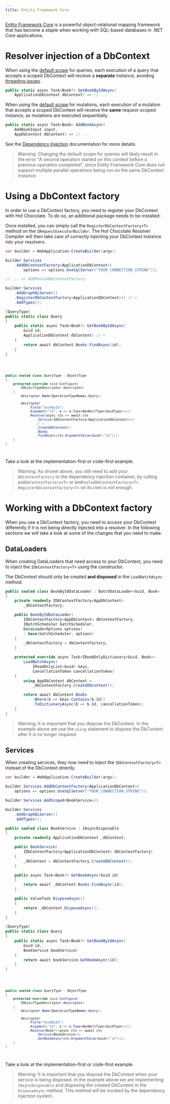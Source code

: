 ```yaml
---
title: Entity Framework Core
---
```


[Entity Framework Core](https://docs.microsoft.com/ef/core/) is a powerful object-relational mapping framework that has become a staple when working with SQL-based databases in .NET Core applications.

# Resolver injection of a DbContext

When using the [default scope](/docs/hotchocolate/v15/server/dependency-injection#default-scope) for queries, each execution of a query that accepts a scoped DbContext will receive a **separate** instance, avoiding [threading issues](https://learn.microsoft.com/en-gb/ef/core/dbcontext-configuration/#avoiding-dbcontext-threading-issues).

```csharp
public static async Task<Book?> GetBookByIdAsync(
    ApplicationDbContext dbContext) => // ...
```

When using the [default scope](/docs/hotchocolate/v15/server/dependency-injection#default-scope) for mutations, each execution of a mutation that accepts a scoped DbContext will receive the **same** request-scoped instance, as mutations are executed sequentially.

```csharp
public static async Task<Book> AddBookAsync(
    AddBookInput input,
    AppDbContext dbContext) => // ...
```

See the [Dependency Injection](/docs/hotchocolate/v15/server/dependency-injection) documentation for more details.

> Warning: Changing the default scope for queries will likely result in the error "A second operation started on this context before a previous operation completed", since Entity Framework Core does not support multiple parallel operations being run on the same DbContext instance.

# Using a DbContext factory

In order to use a DbContext factory, you need to register your DbContext with Hot Chocolate. To do so, an additional package needs to be installed:

<PackageInstallation packageName="HotChocolate.Data.EntityFramework" />

Once installed, you can simply call the `RegisterDbContextFactory<T>` method on the `IRequestExecutorBuilder`. The Hot Chocolate Resolver Compiler will then take care of correctly injecting your DbContext instance into your resolvers.

```csharp
var builder = WebApplication.CreateBuilder(args);

builder.Services
    .AddDbContextFactory<ApplicationDbContext>(
        options => options.UseSqlServer("YOUR_CONNECTION_STRING"));

// ... or AddPooledDbContextFactory.

builder.Services
    .AddGraphQLServer()
    .RegisterDbContextFactory<ApplicationDbContext>() // ⬅️
    .AddTypes();
```

<ExampleTabs>
<Implementation>

```csharp
[QueryType]
public static class Query
{
    public static async Task<Book?> GetBookByIdAsync(
        Guid id,
        ApplicationDbContext dbContext) // ⬅️
    {
        return await dbContext.Books.FindAsync(id);
    }
}
```

</Implementation>
<Code>

```csharp
public sealed class QueryType : ObjectType
{
    protected override void Configure(
        IObjectTypeDescriptor descriptor)
    {
        descriptor.Name(OperationTypeNames.Query);

        descriptor
            .Field("bookById")
            .Argument("id", a => a.Type<NonNullType<UuidType>>())
            .Resolve(async ctx => await ctx
                .Service<IDbContextFactory<ApplicationDbContext>>()
                // ⬆️
                .CreateDbContext()
                .Books
                .FindAsync(ctx.ArgumentValue<Guid>("id")));
    }
}
```

</Code>
<Schema>

Take a look at the implementation-first or code-first example.

</Schema>
</ExampleTabs>

> Warning: As shown above, you still need to add your `DbContextFactory` to the dependency injection container, by calling `AddDbContextFactory<T>` or `AddPooledDbContextFactory<T>`. `RegisterDbContextFactory<T>` on its own is not enough.

# Working with a DbContext factory

When you use a DbContext factory, you need to access your DbContext differently if it is not being directly injected into a resolver. In the following sections we will take a look at some of the changes that you need to make.

## DataLoaders

When creating DataLoaders that need access to your DbContext, you need to inject the `IDbContextFactory<T>` using the constructor.

The DbContext should only be created **and disposed** in the `LoadBatchAsync` method.

```csharp
public sealed class BookByIdDataLoader : BatchDataLoader<Guid, Book>
{
    private readonly IDbContextFactory<AppDbContext>
        _dbContextFactory;

    public BookByIdDataLoader(
        IDbContextFactory<AppDbContext> dbContextFactory,
        IBatchScheduler batchScheduler,
        DataLoaderOptions options)
        : base(batchScheduler, options)
    {
        _dbContextFactory = dbContextFactory;
    }

    protected override async Task<IReadOnlyDictionary<Guid, Book>>
        LoadBatchAsync(
            IReadOnlyList<Guid> keys,
            CancellationToken cancellationToken)
    {
        using AppDbContext dbContext =
            _dbContextFactory.CreateDbContext();

        return await dbContext.Books
            .Where(b => keys.Contains(b.Id))
            .ToDictionaryAsync(b => b.Id, cancellationToken);
    }
}
```

> Warning: It is important that you dispose the DbContext. In the example above we use the `using` statement to dispose the DbContext after it is no longer required.

## Services

When creating services, they now need to inject the `IDbContextFactory<T>` instead of the DbContext directly.

```csharp
var builder = WebApplication.CreateBuilder(args);

builder.Services.AddDbContextFactory<ApplicationDbContext>(
    options => options.UseSqlServer("YOUR_CONNECTION_STRING"));

builder.Services.AddScoped<BookService>()

builder.Services
    .AddGraphQLServer()
    .AddTypes();
```

```csharp
public sealed class BookService : IAsyncDisposable
{
    private readonly ApplicationDbContext _dbContext;

    public BookService(
        IDbContextFactory<ApplicationDbContext> dbContextFactory)
    {
        _dbContext = dbContextFactory.CreateDbContext();
    }

    public async Task<Book?> GetBookAsync(Guid id)
    {
        return await _dbContext.Books.FindAsync(id);
    }

    public ValueTask DisposeAsync()
    {
        return _dbContext.DisposeAsync();
    }
}
```

<ExampleTabs>
<Implementation>

```csharp
[QueryType]
public static class Query
{
    public static async Task<Book?> GetBookByIdAsync(
        Guid id,
        BookService bookService)
    {
        return await bookService.GetBookAsync(id);
    }
}
```

</Implementation>
<Code>

```csharp
public sealed class QueryType : ObjectType
{
    protected override void Configure(
        IObjectTypeDescriptor descriptor)
    {
        descriptor.Name(OperationTypeNames.Query);

        descriptor
            .Field("bookById")
            .Argument("id", a => a.Type<NonNullType<UuidType>>())
            .Resolve<Book?>(async ctx => await ctx
                .Service<BookService>()
                .GetBookAsync(ctx.ArgumentValue<Guid>("id")));
    }
}
```

</Code>
<Schema>

Take a look at the implementation-first or code-first example.

</Schema>
</ExampleTabs>

> Warning: It is important that you dispose the DbContext when your service is being disposed. In the example above we are implementing `IAsyncDisposable` and disposing the created DbContext in the `DisposeAsync` method. This method will be invoked by the dependency injection system.
